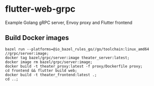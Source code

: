# flutter-web-grpc
Example Golang gRPC server, Envoy proxy and Flutter frontend 

## Build Docker images
```
bazel run --platforms=@io_bazel_rules_go//go/toolchain:linux_amd64 //grpc/server:image;
docker tag bazel/grpc/server:image theater_server:latest;
docker image rm bazel/grpc/server:image;
docker build -t theater_proxy:latest -f proxy/Dockerfile proxy;
cd frontend && flutter build web;
docker build -t theater_frontend:latest .;
cd ..;
```